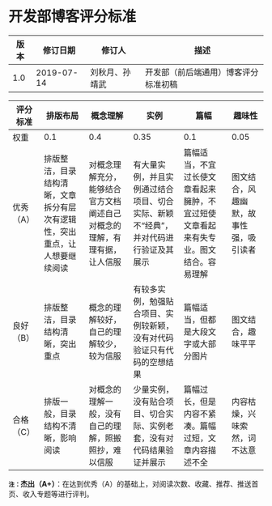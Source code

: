 # 开发部博客评分标准

|版本|修订日期|修订人|描述|
|-|-|-|-|
|1.0|2019-07-14|刘秋月、孙靖武|开发部（前后端通用）博客评分标准初稿|

|评分标准|排版布局|概念理解|实例|篇幅|趣味性|
|-|-|-|-|-|-|
|权重|0.1|0.4|0.35|0.1|0.05|
|优秀（A）|排版整洁，目录结构清晰，文章拆分有层次有逻辑性，突出重点，让人想要继续阅读|对概念理解充分，能够结合官方文档阐述自己对概念的理解，有理有据，让人信服|有大量实例，并且实例通过结合项目、切合实际、新颖不“经典”，并对代码进行验证及其展示|篇幅适当，不宜过长使文章看起来臃肿，不宜过短使文章看起来有失专业。图文结合。容易理解|图文结合，风趣幽默，故事性强，吸引读者|
|良好（B）|排版整洁，目录结构清晰，突出重点|概念的理解较好，自己的理解较少，较为信服|有较多实例，勉强贴合项目、实例较新颖，没有对代码验证只有代码的空想结果|篇幅适当，但都是大段文字或大部分图片|图文结合，趣味平平|
|合格（C）|排版一般，目录结构不清晰，影响阅读|对概念的理解一般，没有自己的理解，照搬照抄，难以信服|少量实例，没有贴合项目、切合实际、实例老套，没有对代码结果验证并展示|篇幅过长，但是内容不紧凑。篇幅过短，文章内容描述不全|内容枯燥，兴味索然，词不达意|

**`注：`杰出（A+）**：在达到优秀（A）的基础上，对阅读次数、收藏、推荐、推送首页、收入专题等进行评判。
